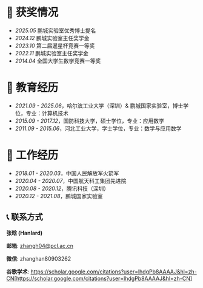# 🥇 获奖情况
- *2025.05* 鹏城实验室优秀博士提名
- *2024.12* 鹏城实验室主任奖学金
- *2023.10* 第二届暹星杯竞赛一等奖
- *2022.11* 鹏城实验室主任奖学金
- *2014.04* 全国大学生数学竞赛一等奖

# 📖 教育经历
- *2021.09 - 2025.06*，哈尔滨工业大学（深圳）& 鹏城国家实验室，博士学位，专业：计算机技术
- *2015.09 - 2017.12*，国防科技大学，硕士学位，专业：应用数学
- *2011.09 - 2015.06*，河北工业大学，学士学位，专业：数学与应用数学

# 💼 工作经历
- *2018.01 - 2020.03*，中国人民解放军火箭军
- *2020.04 - 2020.07*，中国航天科工集团先进院
- *2020.08 - 2020.12*，腾讯科技（深圳）
- *2020.12 - 2021.08*，鹏城国家实验室

## 📞 联系方式

**张晗 (Hanlard)**

**邮箱**: zhangh04@pcl.ac.cn

**微信**: zhanghan80903262

**谷歌学术**: https://scholar.google.com/citations?user=lhdgPb8AAAAJ&hl=zh-CN[https://scholar.google.com/citations?user=lhdgPb8AAAAJ&hl=zh-CN]
